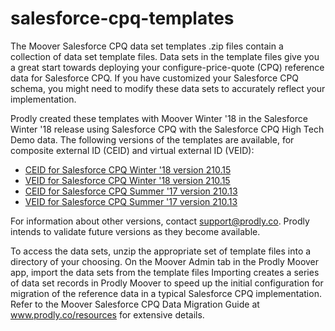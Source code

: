 # salesforce-cpq-templates

The Moover Salesforce CPQ data set templates .zip files contain a collection of data set template files. Data sets in the template files give you a great start towards deploying your configure-price-quote (CPQ) reference data for Salesforce CPQ. If you have customized your Salesforce CPQ schema, you might need to modify these data sets to accurately reflect your implementation. 

Prodly created these templates with Moover Winter '18 in the Salesforce Winter '18 release using Salesforce CPQ with the Salesforce CPQ High Tech Demo data. The following versions of the templates are available, for composite external ID (CEID) and virtual external ID (VEID):
<ul>
<li><a href="https://github.com/prodly/salesforce-cpq-templates/tree/cpq-winter-18/composite">CEID for Salesforce CPQ Winter '18 version 210.15</a></li>
<li><a href="https://github.com/prodly/salesforce-cpq-templates/tree/cpq-winter-18/veid">VEID for Salesforce CPQ Winter '18 version  210.15</a></li>
<li><a href="https://github.com/prodly/salesforce-cpq-templates/tree/cpq-summer-17/composite">CEID for Salesforce CPQ Summer '17 version 210.13</a></li>
<li><a href="https://github.com/prodly/salesforce-cpq-templates/tree/cpq-summer-17/veid">VEID for Salesforce CPQ Summer '17 version 210.13</a></li>
</ul>

For information about other versions, contact support@prodly.co.
Prodly intends to validate future versions as they become available.

To access the data sets, unzip the appropriate set of template files into a directory of your choosing. On the Moover Admin tab in the Prodly Moover app, import the data sets from the template files Importing creates a series of data set records in Prodly Moover to speed up the initial configuration for migration of the reference data in a typical Salesforce CPQ implementation. Refer to the Moover Salesforce CPQ Data Migration Guide at www.prodly.co/resources for extensive details.

